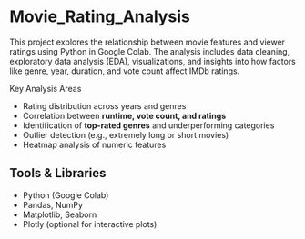 # Movie_Rating_Analysis
This project explores the relationship between movie features and viewer ratings using Python in Google Colab. The analysis includes data cleaning, exploratory data analysis (EDA), visualizations, and insights into how factors like genre, year, duration, and vote count affect IMDb ratings.

Key Analysis Areas
- Rating distribution across years and genres
- Correlation between **runtime, vote count, and ratings**
- Identification of **top-rated genres** and underperforming categories
- Outlier detection (e.g., extremely long or short movies)
- Heatmap analysis of numeric features

##  Tools & Libraries
- Python (Google Colab)
- Pandas, NumPy
- Matplotlib, Seaborn
- Plotly (optional for interactive plots)
